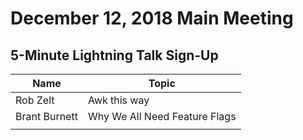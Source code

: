 # December 12, 2018 Main Meeting
## 5-Minute Lightning Talk Sign-Up

Name | Topic
--- | --- 
Rob Zelt | Awk this way
Brant Burnett | Why We All Need Feature Flags
<your name here> | <your topic here>
  
